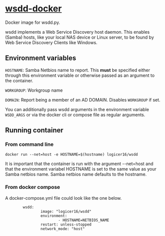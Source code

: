 # [wsdd-docker](https://github.com/Logicer16/wsdd-docker/)

Docker image for wsdd.py. 

wsdd implements a Web Service Discovery host daemon. This enables (Samba) hosts, like your local NAS device or Linux server, to be found by Web Service Discovery Clients like Windows.

## Environment variables

`HOSTNAME`: Samba Netbios name to report. This **must** be specified either through this environment variable or otherwise passed as an argument to the container.

`WORKGROUP`: Workgroup name

`DOMAIN`: Report being a member of an AD DOMAIN. Disables `WORKGROUP` if set.

You can additionally pass wsdd arguments in the environment variable `WSDD_ARGS` or via the docker cli or compose file as regular arguments.

## Running container

### From command line

```
docker run --net=host -e HOSTNAME=$(hostname) logicer16/wsdd
```

It is important that the container is run with the argument --net=host and that the environment variabel HOSTNAME is set to the same value as your Samba netbios name. Samba netbios name defaults to the hostname. 

### From docker compose

A docker-compose.yml file could look like the one below. 
```
        wsdd:
                image: "logicer16/wsdd"
                environment:
                        - HOSTNAME=NETBIOS_NAME
                restart: unless-stopped
                network_mode: "host"
```
